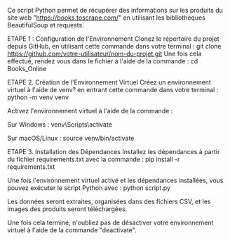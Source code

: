 Ce script Python permet de récupérer des informations sur les produits du site web "https://books.toscrape.com/" en utilisant les bibliothèques BeautifulSoup et requests.

ETAPE 1 : Configuration de l'Environnement
Clonez le répertoire du projet depuis GitHub, en utilisant cette commande dans votre terminal : git clone https://github.com/votre-utilisateur/nom-du-projet.git
Une fois cela effectué, rendez vous dans le fichier à l'aide de la commande : cd Books_Online




ETAPE 2. Création de l'Environnement Virtuel
Créez un environnement virtuel à l'aide de venv? en entrant cette commande dans votre terminal : python -m venv venv

Activez l'environnement virtuel à l'aide de la commande :

Sur Windows :
venv\Scripts\activate

Sur macOS/Linux :
source venv/bin/activate




ETAPE 3. Installation des Dépendances
Installez les dépendances à partir du fichier requirements.txt avec la commande : pip install -r requirements.txt

Une fois l'environnement virtuel activé et les dépendances installées, vous pouvez exécuter le script Python avec : python script.py

Les données seront extraites, organisées dans des fichiers CSV, et les images des produits seront téléchargées.



Une fois cela terminé, n'oubliez pas de désactiver votre environnement virtuel à l'aide de la commande "deactivate". 
